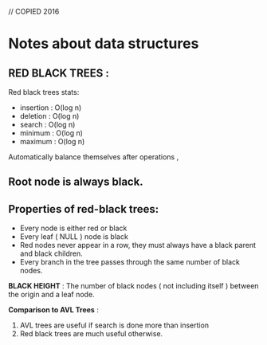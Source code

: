 
// COPIED 2016
# **__Notes about data structures__**

## __RED BLACK TREES__ :
Red black trees stats:
* insertion : O(log n)
* deletion : O(log n)
* search : O(log n)
* minimum : O(log n)
* maximum : O(log n)

Automatically balance themselves after operations ,

## Root node is always black.

## Properties of red-black trees:
* Every node is either red or black 
* Every leaf ( NULL ) node is black 
* Red nodes never appear in a row, they must always have a black parent and black children.
* Every branch in the tree passes through the same number of black nodes.

__BLACK HEIGHT__ : The number of black nodes ( not including itself ) between the origin and a leaf node.

__Comparison to AVL Trees__ : 
1. AVL trees are useful if search is done more than insertion 
2. Red black trees are much useful otherwise.

